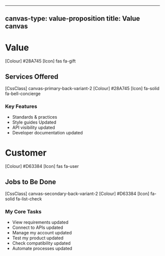 <!--
LiveDoc - Product Canvas: Value canvas
For information on how to edit and maintain this file, please visit: developer.qed.qld.gov.au/LiveDoc-Canvas
-->
---
canvas-type: value-proposition
title: Value canvas
---
# Value
[Colour] #28A745
[Icon] fas fa-gift
## Services Offered
[CssClass] canvas-primary-back-variant-2
[Colour] #28A745
[Icon] fa-solid fa-bell-concierge
### Key Features
- Standards & practices			
- Style guides Updated
- API visibility updated
- Developer documentation updated

# Customer
[Colour] #D63384
[Icon] fas fa-user
## Jobs to Be Done
[CssClass] canvas-secondary-back-variant-2
[Colour] #D63384
[Icon] fa-solid fa-list-check
### My Core Tasks
- View requirements updated
- Connect to APIs updated
- Manage my account updated
- Test my product updated
- Check compatibility updated
- Automate processes updated
